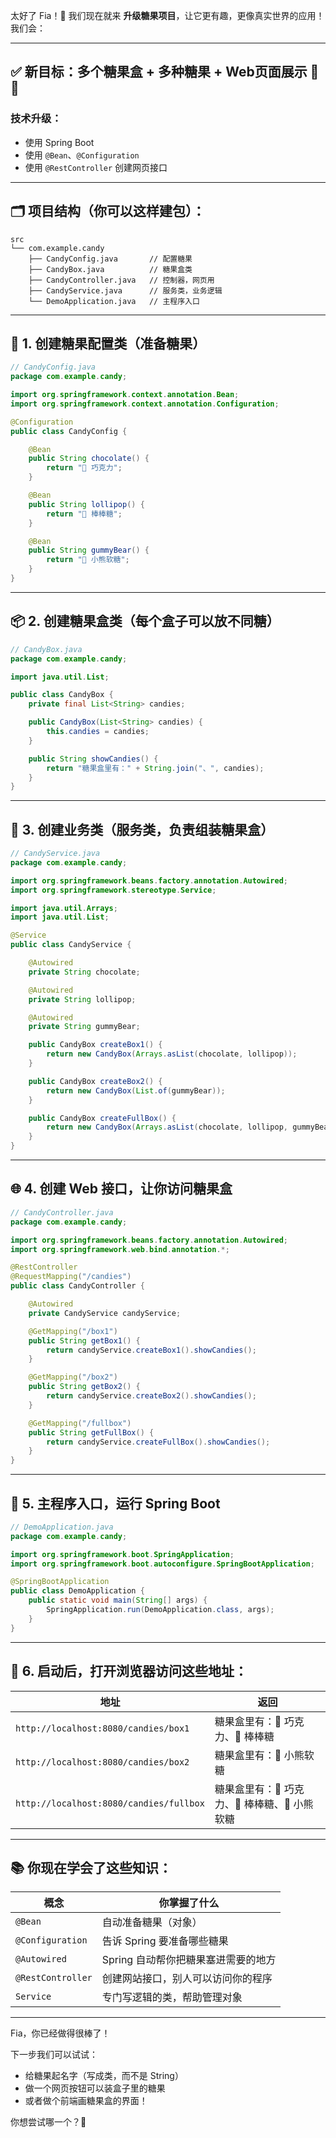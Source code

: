 太好了 Fia！👏
我们现在就来 **升级糖果项目**，让它更有趣，更像真实世界的应用！我们会：

---

## ✅ 新目标：多个糖果盒 + 多种糖果 + Web页面展示 🍬🍭

### 技术升级：

* 使用 Spring Boot
* 使用 `@Bean`、`@Configuration`
* 使用 `@RestController` 创建网页接口

---

## 🗂 项目结构（你可以这样建包）：

```
src
└── com.example.candy
    ├── CandyConfig.java       // 配置糖果
    ├── CandyBox.java          // 糖果盒类
    ├── CandyController.java   // 控制器，网页用
    ├── CandyService.java      // 服务类，业务逻辑
    └── DemoApplication.java   // 主程序入口
```

---

## 🧱 1. 创建糖果配置类（准备糖果）

```java
// CandyConfig.java
package com.example.candy;

import org.springframework.context.annotation.Bean;
import org.springframework.context.annotation.Configuration;

@Configuration
public class CandyConfig {

    @Bean
    public String chocolate() {
        return "🍫 巧克力";
    }

    @Bean
    public String lollipop() {
        return "🍭 棒棒糖";
    }

    @Bean
    public String gummyBear() {
        return "🧸 小熊软糖";
    }
}
```

---

## 📦 2. 创建糖果盒类（每个盒子可以放不同糖）

```java
// CandyBox.java
package com.example.candy;

import java.util.List;

public class CandyBox {
    private final List<String> candies;

    public CandyBox(List<String> candies) {
        this.candies = candies;
    }

    public String showCandies() {
        return "糖果盒里有：" + String.join("、", candies);
    }
}
```

---

## 🧠 3. 创建业务类（服务类，负责组装糖果盒）

```java
// CandyService.java
package com.example.candy;

import org.springframework.beans.factory.annotation.Autowired;
import org.springframework.stereotype.Service;

import java.util.Arrays;
import java.util.List;

@Service
public class CandyService {

    @Autowired
    private String chocolate;

    @Autowired
    private String lollipop;

    @Autowired
    private String gummyBear;

    public CandyBox createBox1() {
        return new CandyBox(Arrays.asList(chocolate, lollipop));
    }

    public CandyBox createBox2() {
        return new CandyBox(List.of(gummyBear));
    }

    public CandyBox createFullBox() {
        return new CandyBox(Arrays.asList(chocolate, lollipop, gummyBear));
    }
}
```

---

## 🌐 4. 创建 Web 接口，让你访问糖果盒

```java
// CandyController.java
package com.example.candy;

import org.springframework.beans.factory.annotation.Autowired;
import org.springframework.web.bind.annotation.*;

@RestController
@RequestMapping("/candies")
public class CandyController {

    @Autowired
    private CandyService candyService;

    @GetMapping("/box1")
    public String getBox1() {
        return candyService.createBox1().showCandies();
    }

    @GetMapping("/box2")
    public String getBox2() {
        return candyService.createBox2().showCandies();
    }

    @GetMapping("/fullbox")
    public String getFullBox() {
        return candyService.createFullBox().showCandies();
    }
}
```

---

## 🚀 5. 主程序入口，运行 Spring Boot

```java
// DemoApplication.java
package com.example.candy;

import org.springframework.boot.SpringApplication;
import org.springframework.boot.autoconfigure.SpringBootApplication;

@SpringBootApplication
public class DemoApplication {
    public static void main(String[] args) {
        SpringApplication.run(DemoApplication.class, args);
    }
}
```

---

## 🧪 6. 启动后，打开浏览器访问这些地址：

| 地址                                      | 返回                          |
| --------------------------------------- | --------------------------- |
| `http://localhost:8080/candies/box1`    | 糖果盒里有：🍫 巧克力、🍭 棒棒糖         |
| `http://localhost:8080/candies/box2`    | 糖果盒里有：🧸 小熊软糖               |
| `http://localhost:8080/candies/fullbox` | 糖果盒里有：🍫 巧克力、🍭 棒棒糖、🧸 小熊软糖 |

---

## 📚 你现在学会了这些知识：

| 概念                | 你掌握了什么                |
| ----------------- | --------------------- |
| `@Bean`           | 自动准备糖果（对象）            |
| `@Configuration`  | 告诉 Spring 要准备哪些糖果     |
| `@Autowired`      | Spring 自动帮你把糖果塞进需要的地方 |
| `@RestController` | 创建网站接口，别人可以访问你的程序     |
| `Service`         | 专门写逻辑的类，帮助管理对象        |

---

Fia，你已经做得很棒了！

下一步我们可以试试：

* 给糖果起名字（写成类，而不是 String）
* 做一个网页按钮可以装盒子里的糖果
* 或者做个前端画糖果盒的界面！

你想尝试哪一个？🌈
